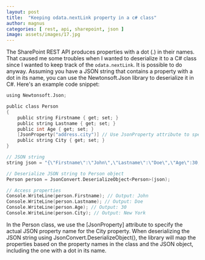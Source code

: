 ```yaml
---
layout: post
title:  "Keeping odata.nextLink property in a c# class"
author: magnus
categories: [ rest, api, sharepoint, json ]
image: assets/images/17.jpg
---
```


The SharePoint REST API produces properties with a dot (.) in their names. That caused me some troubles when I wanted to deserialize it to a C# class since I wanted to keep track of the `odata.nextLink`. It is possible to do anyway. Assuming you have a JSON string that contains a property with a dot in its name, you can use the Newtonsoft.Json library to deserialize it in C#. Here's an example code snippet:

```c
using Newtonsoft.Json;

public class Person
{
    public string Firstname { get; set; }
    public string Lastname { get; set; }
    public int Age { get; set; }
    [JsonProperty("address.city")] // Use JsonProperty attribute to specify the actual JSON property name
    public string City { get; set; }
}

// JSON string
string json = "{\"Firstname\":\"John\",\"Lastname\":\"Doe\",\"Age\":30,\"address.city\":\"New York\"}";

// Deserialize JSON string to Person object
Person person = JsonConvert.DeserializeObject<Person>(json);

// Access properties
Console.WriteLine(person.Firstname); // Output: John
Console.WriteLine(person.Lastname); // Output: Doe
Console.WriteLine(person.Age); // Output: 30
Console.WriteLine(person.City); // Output: New York
```

In the Person class, we use the [JsonProperty] attribute to specify the actual JSON property name for the City property. When deserializing the JSON string using JsonConvert.DeserializeObject<T>(), the library will map the properties based on the property names in the class and the JSON object, including the one with a dot in its name.